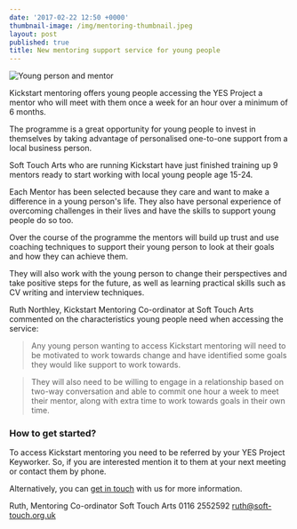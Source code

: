 ```yaml
---
date: '2017-02-22 12:50 +0000'
thumbnail-image: /img/mentoring-thumbnail.jpeg
layout: post
published: true
title: New mentoring support service for young people
---
```


![Young person and mentor]({{site.baseurl}}/img/mentoring-fullsize-web.jpeg)

Kickstart mentoring offers young people accessing the YES Project a mentor who will meet with them once a week for an hour over a minimum of 6 months.

The programme is a great opportunity for young people to invest in themselves by taking advantage of personalised one-to-one support from a local business person.

Soft Touch Arts who are running Kickstart have just finished training up 9 mentors ready to start working with local young people age 15-24.

Each Mentor has been selected because they care and want to make a difference in a young person's life. They also have personal experience of overcoming challenges in their lives and have the skills to support young people do so too.

Over the course of the programme the mentors will build up trust and use coaching techniques to support their young person to look at their goals and how they can achieve them.

They will also work with the young person to change their perspectives and take positive steps for the future, as well as learning practical skills such as CV writing and interview techniques.

Ruth Northley, Kickstart Mentoring Co-ordinator at Soft Touch Arts commented on the characteristics young people need when accessing the service:

> Any young person wanting to access Kickstart mentoring will need to be motivated to work towards change and have identified some goals they would like support to work towards. 

> They will also need to be willing to engage in a relationship based on two-way conversation and able to commit one hour a week to meet their mentor, along with extra time to work towards goals in their own time.
 
### How to get started?

To access Kickstart mentoring you need to be referred by your YES Project Keyworker.  So, if you are interested mention it to them at your next meeting or contact them by phone.

Alternatively, you can [get in touch](https://www.yesproject.org/contact/) with us for more information.

Ruth, Mentoring Co-ordinator 
Soft Touch Arts
0116 2552592 
[ruth@soft-touch.org.uk](mailto:ruth@soft-touch.org.uk)
